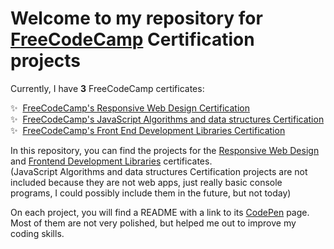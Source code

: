 # Welcome to my repository for [FreeCodeCamp](https://www.freecodecamp.org/) Certification projects

Currently, I have **3** FreeCodeCamp certificates:

✨ &nbsp;[FreeCodeCamp's Responsive Web Design Certification](https://www.freecodecamp.org/certification/andresprza/responsive-web-design)\
✨ &nbsp;[FreeCodeCamp's JavaScript Algorithms and data structures Certification](https://www.freecodecamp.org/certification/andresprza/javascript-algorithms-and-data-structures)\
✨ &nbsp;[FreeCodeCamp's Front End Development Libraries Certification](https://www.freecodecamp.org/certification/andresprza/front-end-development-libraries)

In this repository, you can find the projects for the [Responsive Web Design](https://www.freecodecamp.org/certification/andresprza/responsive-web-design) and [Frontend Development Libraries](https://www.freecodecamp.org/certification/andresprza/front-end-development-libraries) certificates.\
(JavaScript Algorithms and data structures Certification projects are not included because they are not web apps, just really basic console programs, I could possibly include them in the future, but not today)

On each project, you will find a README with a link to its [CodePen](https://codepen.io/) page.
Most of them are not very polished, but helped me out to improve my coding skills.
